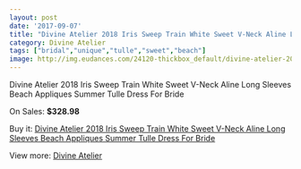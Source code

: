```yaml
---
layout: post
date: '2017-09-07'
title: "Divine Atelier 2018 Iris Sweep Train White Sweet V-Neck Aline Long Sleeves Beach Appliques Summer Tulle Dress For Bride"
category: Divine Atelier
tags: ["bridal","unique","tulle","sweet","beach"]
image: http://img.eudances.com/24120-thickbox_default/divine-atelier-2018-iris-sweep-train-white-sweet-v-neck-aline-long-sleeves-beach-appliques-summer-tulle-dress-for-bride.jpg
---
```

Divine Atelier 2018 Iris Sweep Train White Sweet V-Neck Aline Long Sleeves Beach Appliques Summer Tulle Dress For Bride

On Sales: **$328.98**
<a href="https://www.eudances.com/en/divine-atelier/8035-divine-atelier-2018-iris-sweep-train-white-sweet-v-neck-aline-long-sleeves-beach-appliques-summer-tulle-dress-for-bride.html"><amp-img layout="responsive" width="600" height="600" src="//img.eudances.com/24120-thickbox_default/divine-atelier-2018-iris-sweep-train-white-sweet-v-neck-aline-long-sleeves-beach-appliques-summer-tulle-dress-for-bride.jpg" alt="Divine Atelier 2018 Iris Sweep Train White Sweet V-Neck Aline Long Sleeves Beach Appliques Summer Tulle Dress For Bride 0" /></a>
<a href="https://www.eudances.com/en/divine-atelier/8035-divine-atelier-2018-iris-sweep-train-white-sweet-v-neck-aline-long-sleeves-beach-appliques-summer-tulle-dress-for-bride.html"><amp-img layout="responsive" width="600" height="600" src="//img.eudances.com/24125-thickbox_default/divine-atelier-2018-iris-sweep-train-white-sweet-v-neck-aline-long-sleeves-beach-appliques-summer-tulle-dress-for-bride.jpg" alt="Divine Atelier 2018 Iris Sweep Train White Sweet V-Neck Aline Long Sleeves Beach Appliques Summer Tulle Dress For Bride 1" /></a>
<a href="https://www.eudances.com/en/divine-atelier/8035-divine-atelier-2018-iris-sweep-train-white-sweet-v-neck-aline-long-sleeves-beach-appliques-summer-tulle-dress-for-bride.html"><amp-img layout="responsive" width="600" height="600" src="//img.eudances.com/24124-thickbox_default/divine-atelier-2018-iris-sweep-train-white-sweet-v-neck-aline-long-sleeves-beach-appliques-summer-tulle-dress-for-bride.jpg" alt="Divine Atelier 2018 Iris Sweep Train White Sweet V-Neck Aline Long Sleeves Beach Appliques Summer Tulle Dress For Bride 2" /></a>
<a href="https://www.eudances.com/en/divine-atelier/8035-divine-atelier-2018-iris-sweep-train-white-sweet-v-neck-aline-long-sleeves-beach-appliques-summer-tulle-dress-for-bride.html"><amp-img layout="responsive" width="600" height="600" src="//img.eudances.com/24123-thickbox_default/divine-atelier-2018-iris-sweep-train-white-sweet-v-neck-aline-long-sleeves-beach-appliques-summer-tulle-dress-for-bride.jpg" alt="Divine Atelier 2018 Iris Sweep Train White Sweet V-Neck Aline Long Sleeves Beach Appliques Summer Tulle Dress For Bride 3" /></a>
<a href="https://www.eudances.com/en/divine-atelier/8035-divine-atelier-2018-iris-sweep-train-white-sweet-v-neck-aline-long-sleeves-beach-appliques-summer-tulle-dress-for-bride.html"><amp-img layout="responsive" width="600" height="600" src="//img.eudances.com/24122-thickbox_default/divine-atelier-2018-iris-sweep-train-white-sweet-v-neck-aline-long-sleeves-beach-appliques-summer-tulle-dress-for-bride.jpg" alt="Divine Atelier 2018 Iris Sweep Train White Sweet V-Neck Aline Long Sleeves Beach Appliques Summer Tulle Dress For Bride 4" /></a>
<a href="https://www.eudances.com/en/divine-atelier/8035-divine-atelier-2018-iris-sweep-train-white-sweet-v-neck-aline-long-sleeves-beach-appliques-summer-tulle-dress-for-bride.html"><amp-img layout="responsive" width="600" height="600" src="//img.eudances.com/24121-thickbox_default/divine-atelier-2018-iris-sweep-train-white-sweet-v-neck-aline-long-sleeves-beach-appliques-summer-tulle-dress-for-bride.jpg" alt="Divine Atelier 2018 Iris Sweep Train White Sweet V-Neck Aline Long Sleeves Beach Appliques Summer Tulle Dress For Bride 5" /></a>

Buy it: [Divine Atelier 2018 Iris Sweep Train White Sweet V-Neck Aline Long Sleeves Beach Appliques Summer Tulle Dress For Bride](https://www.eudances.com/en/divine-atelier/8035-divine-atelier-2018-iris-sweep-train-white-sweet-v-neck-aline-long-sleeves-beach-appliques-summer-tulle-dress-for-bride.html "Divine Atelier 2018 Iris Sweep Train White Sweet V-Neck Aline Long Sleeves Beach Appliques Summer Tulle Dress For Bride")

View more: [Divine Atelier](https://www.eudances.com/en/115-divine-atelier "Divine Atelier")
